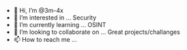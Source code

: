 - 👋 Hi, I’m @3m-4x
- 👀 I’m interested in ... Security
- 🌱 I’m currently learning ... OSINT
- 💞️ I’m looking to collaborate on ... Great projects/challanges
- 📫 How to reach me ...


<!---
3m-4x/3m-4x is a ✨ special ✨ repository because its `README.md` (this file) appears on your GitHub profile.
You can click the Preview link to take a look at your changes.
--->
